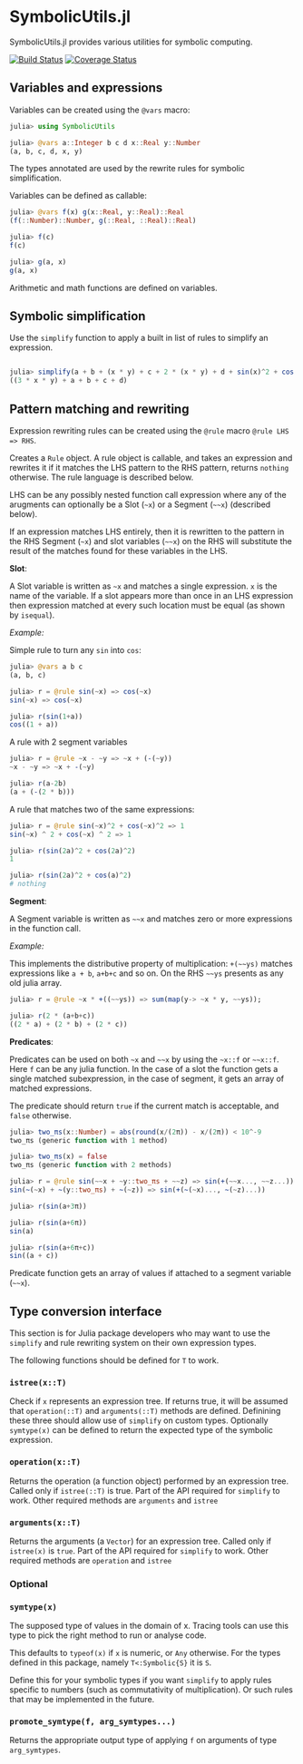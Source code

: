 # SymbolicUtils.jl

SymbolicUtils.jl provides various utilities for symbolic computing.

[![Build Status](https://travis-ci.org/shashi/SymbolicUtils.jl.svg?branch=master)](https://travis-ci.org/shashi/SymbolicUtils.jl)  [![Coverage Status](https://coveralls.io/repos/github/shashi/SymbolicUtils.jl/badge.svg?branch=master)](https://coveralls.io/github/shashi/SymbolicUtils.jl?branch=master)

## Variables and expressions

Variables can be created using the `@vars` macro:

```julia
julia> using SymbolicUtils

julia> @vars a::Integer b c d x::Real y::Number
(a, b, c, d, x, y)
```

The types annotated are used by the rewrite rules for symbolic simplification. 

Variables can be defined as callable:

```julia
julia> @vars f(x) g(x::Real, y::Real)::Real
(f(::Number)::Number, g(::Real, ::Real)::Real)

julia> f(c)
f(c)

julia> g(a, x)
g(a, x)
```

Arithmetic and math functions are defined on variables.

## Symbolic simplification

Use the `simplify` function to apply a built in list of rules to simplify an expression.
```julia

julia> simplify(a + b + (x * y) + c + 2 * (x * y) + d + sin(x)^2 + cos(x)^2 - y^0)
((3 * x * y) + a + b + c + d)
```

## Pattern matching and rewriting

Expression rewriting rules can be created using the `@rule` macro `@rule LHS => RHS`.

Creates a `Rule` object. A rule object is callable, and  takes an expression and rewrites
it if it matches the LHS pattern to the RHS pattern, returns `nothing` otherwise.
The rule language is described below.

LHS can be any possibly nested function call expression where any of the arugments can
optionally be a Slot (`~x`) or a Segment (`~~x`) (described below).

If an expression matches LHS entirely, then it is rewritten to the pattern in the RHS
Segment (`~x`) and slot variables (`~~x`) on the RHS will substitute the result of the
matches found for these variables in the LHS.

**Slot**:

A Slot variable is written as `~x` and matches a single expression. `x` is the name of the variable. If a slot appears more than once in an LHS expression then expression matched at every such location must be equal (as shown by `isequal`).

_Example:_

Simple rule to turn any `sin` into `cos`:

```julia
julia> @vars a b c
(a, b, c)

julia> r = @rule sin(~x) => cos(~x)
sin(~x) => cos(~x)

julia> r(sin(1+a))
cos((1 + a))
```

A rule with 2 segment variables

```julia
julia> r = @rule ~x - ~y => ~x + (-(~y))
~x - ~y => ~x + -(~y)

julia> r(a-2b)
(a + (-(2 * b)))
```

A rule that matches two of the same expressions:

```julia
julia> r = @rule sin(~x)^2 + cos(~x)^2 => 1
sin(~x) ^ 2 + cos(~x) ^ 2 => 1

julia> r(sin(2a)^2 + cos(2a)^2)
1

julia> r(sin(2a)^2 + cos(a)^2)
# nothing
```

**Segment**:

A Segment variable is written as `~~x` and matches zero or more expressions in the
function call.

_Example:_

This implements the distributive property of multiplication: `+(~~ys)` matches expressions
like `a + b`, `a+b+c` and so on. On the RHS `~~ys` presents as any old julia array.

```julia
julia> r = @rule ~x * +((~~ys)) => sum(map(y-> ~x * y, ~~ys));

julia> r(2 * (a+b+c))
((2 * a) + (2 * b) + (2 * c))
```

**Predicates**:

Predicates can be used on both `~x` and `~~x` by using the `~x::f` or `~~x::f`.
Here `f` can be any julia function. In the case of a slot the function gets a single
matched subexpression, in the case of segment, it gets an array of matched expressions.

The predicate should return `true` if the current match is acceptable, and `false`
otherwise.

```julia
julia> two_πs(x::Number) = abs(round(x/(2π)) - x/(2π)) < 10^-9
two_πs (generic function with 1 method)

julia> two_πs(x) = false
two_πs (generic function with 2 methods)

julia> r = @rule sin(~~x + ~y::two_πs + ~~z) => sin(+(~~x..., ~~z...))
sin(~(~x) + ~(y::two_πs) + ~(~z)) => sin(+(~(~x)..., ~(~z)...))

julia> r(sin(a+3π))

julia> r(sin(a+6π))
sin(a)

julia> r(sin(a+6π+c))
sin((a + c))
```

Predicate function gets an array of values if attached to a segment variable (`~~x`).

## Type conversion interface

This section is for Julia package developers who may want to use the `simplify` and rule rewriting system on their own expression types.

The following functions should be defined for `T` to work.

### `istree(x::T)`

Check if `x` represents an expression tree. If returns true,
it will be assumed that `operation(::T)` and `arguments(::T)`
methods are defined. Definining these three should allow use
of `simplify` on custom types. Optionally `symtype(x)` can be
defined to return the expected type of the symbolic expression.

### `operation(x::T)`

Returns the operation (a function object) performed by an expression
tree. Called only if `istree(::T)` is true. Part of the API required
for `simplify` to work. Other required methods are `arguments` and `istree`

### `arguments(x::T)`

Returns the arguments (a `Vector`) for an expression tree.
Called only if `istree(x)` is `true`. Part of the API required
for `simplify` to work. Other required methods are `operation` and `istree`


### Optional

### `symtype(x)`

The supposed type of values in the domain of x. Tracing tools can use this type to
pick the right method to run or analyse code.

This defaults to `typeof(x)` if `x` is numeric, or `Any` otherwise.
For the types defined in this package, namely `T<:Symbolic{S}` it is `S`.

Define this for your symbolic types if you want `simplify` to apply rules
specific to numbers (such as commutativity of multiplication). Or such
rules that may be implemented in the future.

### `promote_symtype(f, arg_symtypes...)`

Returns the appropriate output type of applying `f` on arguments of type `arg_symtypes`.
